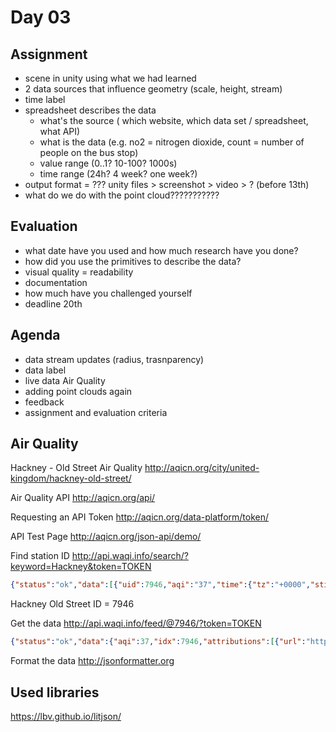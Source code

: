# Day 03

## Assignment
- scene in unity using what we had learned
- 2 data sources that influence geometry (scale, height, stream)
- time label
- spreadsheet describes the data
  - what's the source ( which website, which data set / spreadsheet, what API)
  - what is the data (e.g. no2 = nitrogen dioxide, count = number of people on the bus stop)
  - value range (0..1? 10-100? 1000s)
  - time range (24h? 4 week? one week?)
- output format = ??? unity files > screenshot > video > ? (before 13th)
- what do we do with the point cloud???????????

## Evaluation
- what date have you used and how much research have you done?
- how did you use the primitives to describe the data?
- visual quality = readability
- documentation
- how much have you challenged yourself
- deadline 20th

## Agenda

- data stream updates (radius, trasnparency)
- data label
- live data Air Quality
- adding point clouds again
- feedback
- assignment and evaluation criteria

## Air Quality

Hackney - Old Street Air Quality
http://aqicn.org/city/united-kingdom/hackney-old-street/

Air Quality API
http://aqicn.org/api/

Requesting an API Token
http://aqicn.org/data-platform/token/

API Test Page
http://aqicn.org/json-api/demo/

Find station ID
http://api.waqi.info/search/?keyword=Hackney&token=TOKEN

```json
{"status":"ok","data":[{"uid":7946,"aqi":"37","time":{"tz":"+0000","stime":"2017-02-24 06:00:00","vtime":1487916000},"station":{"name":"Hackney - Old Street, United Kingdom","geo":[51.526454,-0.08491],"url":"united-kingdom/hackney-old-street"}}]}
```

Hackney Old Street ID = 7946

Get the data
http://api.waqi.info/feed/@7946/?token=TOKEN

```json
{"status":"ok","data":{"aqi":37,"idx":7946,"attributions":[{"url":"http://uk-air.defra.gov.uk/","name":"UK-AIR, air quality information resource - Defra, UK"},{"url":"http://londonair.org.uk/","name":"London Air Quality Network - Environmental Research Group, King's College London"}],"city":{"geo":[51.526454,-0.08491],"name":"Hackney - Old Street","url":"http://aqicn.org/city/united-kingdom/hackney-old-street/"},"dominentpol":"pm25","iaqi":{"co":{"v":0.1},"h":{"v":80},"no2":{"v":27.3},"o3":{"v":4.4},"p":{"v":1014},"pm10":{"v":12},"pm25":{"v":37},"so2":{"v":0.2},"t":{"v":2.55}},"time":{"s":"2017-02-24 06:00:00","tz":"+00:00","v":1487916000}}}
```

Format the data
http://jsonformatter.org

## Used libraries

https://lbv.github.io/litjson/
